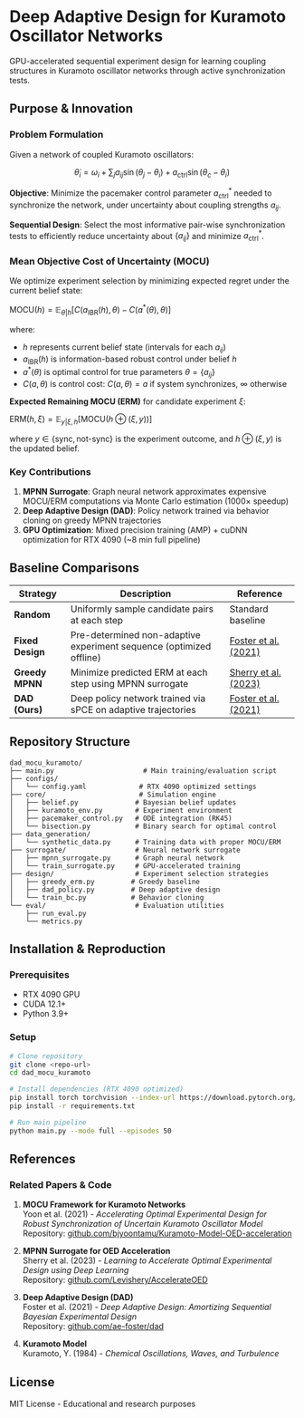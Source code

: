 # Deep Adaptive Design for Kuramoto Oscillator Networks

GPU-accelerated sequential experiment design for learning coupling structures in Kuramoto oscillator networks through active synchronization tests.

## Purpose & Innovation

### Problem Formulation
Given a network of coupled Kuramoto oscillators:

$$\dot{\theta}_i = \omega_i + \sum_{j} a_{ij}\sin(\theta_j - \theta_i) + a_{\text{ctrl}}\sin(\theta_c - \theta_i)$$

**Objective**: Minimize the pacemaker control parameter $a_{\text{ctrl}}^*$ needed to synchronize the network, under uncertainty about coupling strengths $a_{ij}$.

**Sequential Design**: Select the most informative pair-wise synchronization tests to efficiently reduce uncertainty about $\{a_{ij}\}$ and minimize $a_{\text{ctrl}}^*$.

### Mean Objective Cost of Uncertainty (MOCU)

We optimize experiment selection by minimizing expected regret under the current belief state:

$\text{MOCU}(h) = \mathbb{E}_{\theta|h}\left[C(a_{\text{IBR}}(h), \theta) - C(a^*(\theta), \theta)\right]$

where:
- $h$ represents current belief state (intervals for each $a_{ij}$)
- $a_{\text{IBR}}(h)$ is information-based robust control under belief $h$
- $a^*(\theta)$ is optimal control for true parameters $\theta = \{a_{ij}\}$
- $C(a, \theta)$ is control cost: $C(a, \theta) = a$ if system synchronizes, $\infty$ otherwise

**Expected Remaining MOCU (ERM)** for candidate experiment $\xi$:

$\text{ERM}(h, \xi) = \mathbb{E}_{y|\xi,h}\left[\text{MOCU}(h \oplus (\xi, y))\right]$

where $y \in \{\text{sync}, \text{not-sync}\}$ is the experiment outcome, and $h \oplus (\xi, y)$ is the updated belief.

### Key Contributions
1. **MPNN Surrogate**: Graph neural network approximates expensive MOCU/ERM computations via Monte Carlo estimation (1000× speedup)
2. **Deep Adaptive Design (DAD)**: Policy network trained via behavior cloning on greedy MPNN trajectories
3. **GPU Optimization**: Mixed precision training (AMP) + cuDNN optimization for RTX 4090 (~8 min full pipeline)

## Baseline Comparisons

| Strategy | Description | Reference |
|----------|-------------|-----------|
| **Random** | Uniformly sample candidate pairs at each step | Standard baseline |
| **Fixed Design** | Pre-determined non-adaptive experiment sequence (optimized offline) | [Foster et al. (2021)](https://github.com/ae-foster/dad) |
| **Greedy MPNN** | Minimize predicted ERM at each step using MPNN surrogate | [Sherry et al. (2023)](https://github.com/Levishery/AccelerateOED) |
| **DAD (Ours)** | Deep policy network trained via sPCE on adaptive trajectories | [Foster et al. (2021)](https://github.com/ae-foster/dad) |

## Repository Structure

```
dad_mocu_kuramoto/
├── main.py                      # Main training/evaluation script
├── configs/
│   └── config.yaml             # RTX 4090 optimized settings
├── core/                       # Simulation engine
│   ├── belief.py              # Bayesian belief updates
│   ├── kuramoto_env.py        # Experiment environment
│   ├── pacemaker_control.py   # ODE integration (RK45)
│   └── bisection.py           # Binary search for optimal control
├── data_generation/
│   └── synthetic_data.py      # Training data with proper MOCU/ERM
├── surrogate/                 # Neural network surrogate
│   ├── mpnn_surrogate.py      # Graph neural network
│   └── train_surrogate.py     # GPU-accelerated training
├── design/                    # Experiment selection strategies
│   ├── greedy_erm.py         # Greedy baseline
│   ├── dad_policy.py         # Deep adaptive design
│   └── train_bc.py           # Behavior cloning
└── eval/                      # Evaluation utilities
    ├── run_eval.py
    └── metrics.py
```

## Installation & Reproduction

### Prerequisites
- RTX 4090 GPU
- CUDA 12.1+
- Python 3.9+

### Setup
```bash
# Clone repository
git clone <repo-url>
cd dad_mocu_kuramoto

# Install dependencies (RTX 4090 optimized)
pip install torch torchvision --index-url https://download.pytorch.org/whl/cu121
pip install -r requirements.txt

# Run main pipeline
python main.py --mode full --episodes 50
```

## References

### Related Papers & Code

1. **MOCU Framework for Kuramoto Networks**  
   Yoon et al. (2021) - *Accelerating Optimal Experimental Design for Robust Synchronization of Uncertain Kuramoto Oscillator Model*  
   Repository: [github.com/bjyoontamu/Kuramoto-Model-OED-acceleration](https://github.com/bjyoontamu/Kuramoto-Model-OED-acceleration)

2. **MPNN Surrogate for OED Acceleration**  
   Sherry et al. (2023) - *Learning to Accelerate Optimal Experimental Design using Deep Learning*  
   Repository: [github.com/Levishery/AccelerateOED](https://github.com/Levishery/AccelerateOED)

3. **Deep Adaptive Design (DAD)**  
   Foster et al. (2021) - *Deep Adaptive Design: Amortizing Sequential Bayesian Experimental Design*  
   Repository: [github.com/ae-foster/dad](https://github.com/ae-foster/dad)

4. **Kuramoto Model**  
   Kuramoto, Y. (1984) - *Chemical Oscillations, Waves, and Turbulence*

## License
MIT License - Educational and research purposes